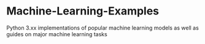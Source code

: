 # Machine-Learning-Examples
Python 3.xx implementations of popular machine learning models as well as guides on major machine learning tasks
